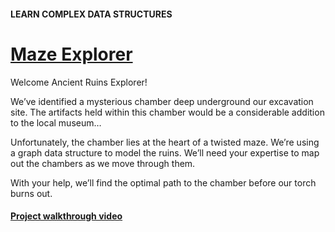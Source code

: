 #### LEARN COMPLEX DATA STRUCTURES

# [Maze Explorer](https://www.codecademy.com/courses/complex-data-structures/projects/maze-explorer)

Welcome Ancient Ruins Explorer!

We’ve identified a mysterious chamber deep underground our excavation site. 
The artifacts held within this chamber would be a considerable addition to the local museum…

Unfortunately, the chamber lies at the heart of a twisted maze. 
We’re using a graph data structure to model the ruins. 
We’ll need your expertise to map out the chambers as we move through them.

With your help, we’ll find the optimal path to the chamber before our torch burns out.

#### [Project walkthrough video](https://www.codecademy.com/courses/complex-data-structures/projects/maze-explorer)
